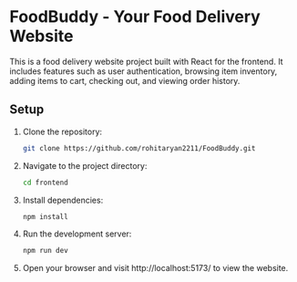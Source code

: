 # FoodBuddy - Your Food Delivery Website

This is a food delivery website project built with React for the frontend. It includes features such as user authentication, browsing item inventory, adding items to cart, checking out, and viewing order history.

## Setup

1. Clone the repository:
   ```bash
   git clone https://github.com/rohitaryan2211/FoodBuddy.git

2. Navigate to the project directory:
    ```bash
    cd frontend

3. Install dependencies:
    ```bash
    npm install

4. Run the development server:
    ```bash
    npm run dev

5. Open your browser and visit http://localhost:5173/ to view the website.